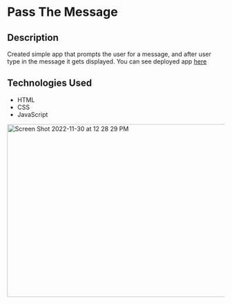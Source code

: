 # Pass The Message

## Description

Created simple app that prompts the user for a message, and after user type in the message it gets displayed. You can see deployed app [here](https://mladen1506.github.io/message/)

## Technologies Used

* HTML
* CSS
* JavaScript

<img width="1385" alt="Screen Shot 2022-11-30 at 12 28 29 PM" src="https://user-images.githubusercontent.com/89114955/204867018-71c94738-5c87-4010-8168-9d27e71af396.png" height="400em">